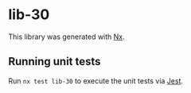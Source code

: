 # lib-30

This library was generated with [Nx](https://nx.dev).

## Running unit tests

Run `nx test lib-30` to execute the unit tests via [Jest](https://jestjs.io).
